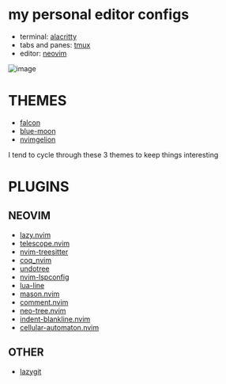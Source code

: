 # my personal editor configs

- terminal: [alacritty](https://github.com/alacritty/alacritty)
- tabs and panes: [tmux](https://github.com/tmux/tmux)
- editor: [neovim](https://github.com/neovim/neovim) 

![image](https://github.com/rmcs9/editorconfigs/assets/128118033/97715ae2-947d-4192-b932-1a3e7debd37f)

# THEMES

- [falcon](https://github.com/fenetikm/falcon)
- [blue-moon](https://github.com/kyazdani42/blue-moon)
- [nvimgelion](https://github.com/nyngwang/nvimgelion)

I tend to cycle through these 3 themes to keep things interesting

# PLUGINS

## NEOVIM

- [lazy.nvim](https://github.com/folke/lazy.nvim)
- [telescope.nvim](https://github.com/nvim-telescope/telescope.nvim)
- [nvim-treesitter](https://github.com/nvim-treesitter/nvim-treesitter)
- [coq_nvim](https://github.com/ms-jpq/coq_nvim)
- [undotree](https://github.com/mbbill/undotree)
- [nvim-lspconfig](https://github.com/neovim/nvim-lspconfig)
- [lua-line](https://github.com/nvim-lualine/lualine.nvim)
- [mason.nvim](https://github.com/williamboman/mason.nvim)
- [comment.nvim](https://github.com/numToStr/Comment.nvim)
- [neo-tree.nvim](https://github.com/nvim-neo-tree/neo-tree.nvim)
- [indent-blankline.nvim](https://github.com/lukas-reineke/indent-blankline.nvim)
- [cellular-automaton.nvim](https://github.com/eandrju/cellular-automaton.nvim)

## OTHER

- [lazygit](https://github.com/jesseduffield/lazygit)
